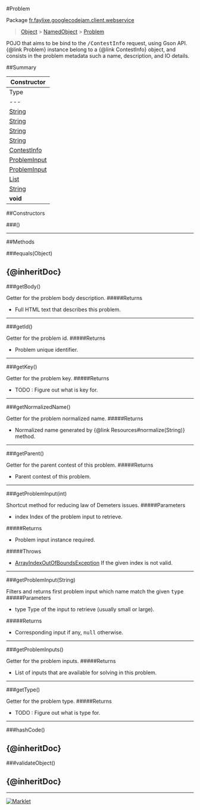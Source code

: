 #Problem

Package [fr.faylixe.googlecodejam.client.webservice](README.md)<br>
> [Object](../../../../java/lang/Object.md) > [NamedObject](common/NamedObject.md) > [Problem](Problem.md)

<p>POJO that aims to be bind to the <tt>/ContestInfo</tt>
 request, using Gson API. {@link Problem} instance belong
 to a {@link ContestInfo} object, and consists in the problem
 metadata such a name, description, and IO details.</p>

##Summary

| Constructor |
|  ---  |
Type | Method
 --- | --- 
[String](../../../../java/lang/String.md) | getBody
[String](../../../../java/lang/String.md) | getId
[String](../../../../java/lang/String.md) | getKey
[String](../../../../java/lang/String.md) | getNormalizedName
[ContestInfo](ContestInfo.md) | getParent
[ProblemInput](ProblemInput.md) | getProblemInput
[ProblemInput](ProblemInput.md) | getProblemInput
[List](../../../../java/util/List.md) | getProblemInputs
[String](../../../../java/lang/String.md) | getType
**void** | validateObject

##Constructors

###()



---

##Methods

###equals(Object)


{@inheritDoc}
---
###getBody()


Getter for the problem body description.
#####Returns


* Full HTML text that describes this problem.

---
###getId()


Getter for the problem id.
#####Returns


* Problem unique identifier.

---
###getKey()


Getter for the problem key.
#####Returns


* TODO : Figure out what is key for.

---
###getNormalizedName()


Getter for the problem normalized name.
#####Returns


* Normalized name generated by {@link Resources#normalize(String)} method.

---
###getParent()


Getter for the parent contest of this problem.
#####Returns


* Parent contest of this problem.

---
###getProblemInput(int)


Shortcut method for reducing law of Demeters issues.
#####Parameters


* index Index of the problem input to retrieve.

#####Returns


* Problem input instance required.

#####Throws

* [ArrayIndexOutOfBoundsException](../../../../java/lang/ArrayIndexOutOfBoundsException.md) If the given index is not valid.

---
###getProblemInput(String)


Filters and returns first problem input which name
 match the given <tt>type</tt>
#####Parameters


* type Type of the input to retrieve (usually small or large).

#####Returns


* Corresponding input if any, <tt>null</tt> otherwise.

---
###getProblemInputs()


Getter for the problem inputs.
#####Returns


* List of inputs that are available for solving in this problem.

---
###getType()


Getter for the problem type.
#####Returns


* TODO : Figure out what is type for.

---
###hashCode()


{@inheritDoc}
---
###validateObject()


{@inheritDoc}
---
---
[![Marklet](https://img.shields.io/badge/Generated%20by-Marklet-green.svg)](https://github.com/Faylixe/marklet)